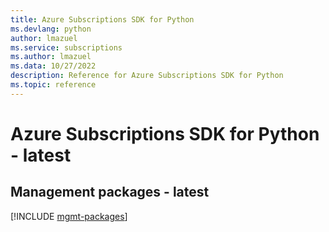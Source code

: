 ```yaml
---
title: Azure Subscriptions SDK for Python
ms.devlang: python
author: lmazuel
ms.service: subscriptions
ms.author: lmazuel
ms.data: 10/27/2022
description: Reference for Azure Subscriptions SDK for Python
ms.topic: reference
---
```

# Azure Subscriptions SDK for Python - latest

## Management packages - latest
[!INCLUDE [mgmt-packages](subscriptions-mgmt-index.md)]